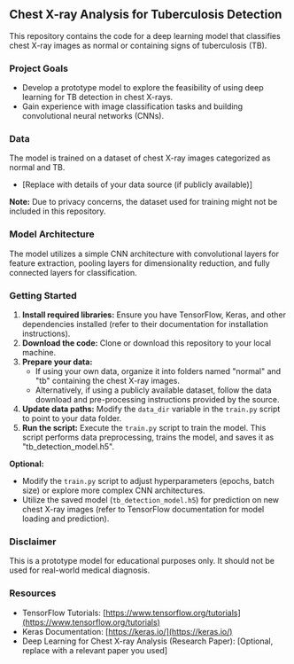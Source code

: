 ## Chest X-ray Analysis for Tuberculosis Detection

This repository contains the code for a deep learning model that classifies chest X-ray images as normal or containing signs of tuberculosis (TB). 

### Project Goals

* Develop a prototype model to explore the feasibility of using deep learning for TB detection in chest X-rays.
* Gain experience with image classification tasks and building convolutional neural networks (CNNs).

### Data

The model is trained on a dataset of chest X-ray images categorized as normal and TB. 
* [Replace with details of your data source (if publicly available)]

**Note:** Due to privacy concerns, the dataset used for training might not be included in this repository.

### Model Architecture

The model utilizes a simple CNN architecture with convolutional layers for feature extraction, pooling layers for dimensionality reduction, and fully connected layers for classification.

### Getting Started

1. **Install required libraries:** Ensure you have TensorFlow, Keras, and other dependencies installed (refer to their documentation for installation instructions).
2. **Download the code:** Clone or download this repository to your local machine.
3. **Prepare your data:**  
   * If using your own data, organize it into folders named "normal" and "tb" containing the chest X-ray images.
   * Alternatively, if using a publicly available dataset, follow the data download and pre-processing instructions provided by the source.
4. **Update data paths:** Modify the `data_dir` variable in the `train.py` script to point to your data folder.
5. **Run the script:** Execute the `train.py` script to train the model. This script performs data preprocessing, trains the model, and saves it as "tb_detection_model.h5".

**Optional:**

* Modify the `train.py` script to adjust hyperparameters (epochs, batch size) or explore more complex CNN architectures.
* Utilize the saved model (`tb_detection_model.h5`) for prediction on new chest X-ray images (refer to TensorFlow documentation for model loading and prediction).

###  Disclaimer

This is a prototype model for educational purposes only. It should not be used for real-world medical diagnosis. 

### Resources

* TensorFlow Tutorials: [https://www.tensorflow.org/tutorials](https://www.tensorflow.org/tutorials)
* Keras Documentation: [https://keras.io/](https://keras.io/)
* Deep Learning for Chest X-ray Analysis (Research Paper): [Optional, replace with a relevant paper you used]
